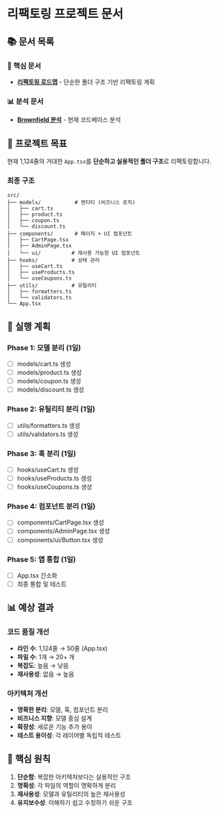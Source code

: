 # 리팩토링 프로젝트 문서

## 📚 문서 목록

### 🎯 핵심 문서

- [**리팩토링 로드맵**](./refactoring-roadmap.md) - 단순한 폴더 구조 기반 리팩토링 계획

### 📊 분석 문서

- [**Brownfield 분석**](./brownfield-analysis.md) - 현재 코드베이스 분석

## 🎯 프로젝트 목표

현재 1,124줄의 거대한 `App.tsx`를 **단순하고 실용적인 폴더 구조**로 리팩토링합니다.

### 최종 구조

```
src/
├── models/           # 엔티티 (비즈니스 로직)
│   ├── cart.ts
│   ├── product.ts
│   ├── coupon.ts
│   └── discount.ts
├── components/       # 페이지 + UI 컴포넌트
│   ├── CartPage.tsx
│   ├── AdminPage.tsx
│   └── ui/          # 재사용 가능한 UI 컴포넌트
├── hooks/           # 상태 관리
│   ├── useCart.ts
│   ├── useProducts.ts
│   └── useCoupons.ts
├── utils/           # 유틸리티
│   ├── formatters.ts
│   └── validators.ts
└── App.tsx
```

## 🚀 실행 계획

### Phase 1: 모델 분리 (1일)

- [ ] models/cart.ts 생성
- [ ] models/product.ts 생성
- [ ] models/coupon.ts 생성
- [ ] models/discount.ts 생성

### Phase 2: 유틸리티 분리 (1일)

- [ ] utils/formatters.ts 생성
- [ ] utils/validators.ts 생성

### Phase 3: 훅 분리 (1일)

- [ ] hooks/useCart.ts 생성
- [ ] hooks/useProducts.ts 생성
- [ ] hooks/useCoupons.ts 생성

### Phase 4: 컴포넌트 분리 (1일)

- [ ] components/CartPage.tsx 생성
- [ ] components/AdminPage.tsx 생성
- [ ] components/ui/Button.tsx 생성

### Phase 5: 앱 통합 (1일)

- [ ] App.tsx 간소화
- [ ] 최종 통합 및 테스트

## 📊 예상 결과

### 코드 품질 개선

- **라인 수**: 1,124줄 → 50줄 (App.tsx)
- **파일 수**: 1개 → 20+ 개
- **복잡도**: 높음 → 낮음
- **재사용성**: 없음 → 높음

### 아키텍처 개선

- **명확한 분리**: 모델, 훅, 컴포넌트 분리
- **비즈니스 지향**: 모델 중심 설계
- **확장성**: 새로운 기능 추가 용이
- **테스트 용이성**: 각 레이어별 독립적 테스트

## 🎯 핵심 원칙

1. **단순함**: 복잡한 아키텍처보다는 실용적인 구조
2. **명확성**: 각 파일의 역할이 명확하게 분리
3. **재사용성**: 모델과 유틸리티의 높은 재사용성
4. **유지보수성**: 이해하기 쉽고 수정하기 쉬운 구조
